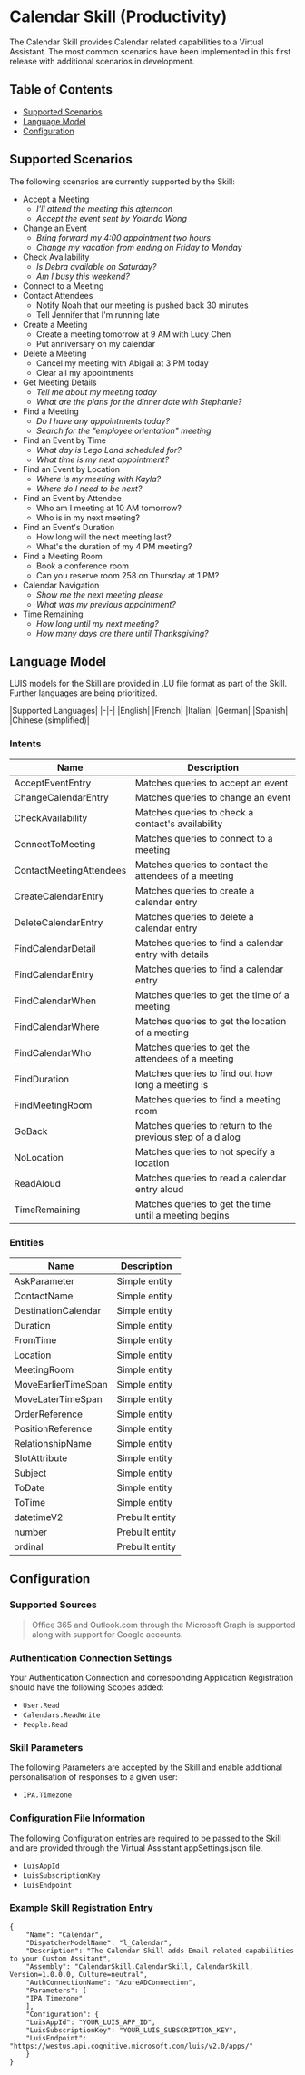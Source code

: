 # Calendar Skill (Productivity)
The Calendar Skill provides Calendar related capabilities to a Virtual Assistant. The most common scenarios have been implemented in this first release with additional scenarios in development.

## Table of Contents
- [Supported Scenarios](#supported-scenarios)
- [Language Model](#language-model)
- [Configuration](#configuration)

## Supported Scenarios
The following scenarios are currently supported by the Skill:


- Accept a Meeting
  - *I'll attend the meeting this afternoon*
  - *Accept the event sent by Yolanda Wong*
- Change an Event
  - *Bring forward my 4:00 appointment two hours*
  - *Change my vacation from ending on Friday to Monday*
- Check Availability
  - *Is Debra available on Saturday?*
  - *Am I busy this weekend?*
- Connect to a Meeting
- Contact Attendees
  - Notify Noah that our meeting is pushed back 30 minutes
  - Tell Jennifer that I'm running late
- Create a Meeting
  - Create a meeting tomorrow at 9 AM with Lucy Chen
  - Put anniversary on my calendar
- Delete a Meeting
  - Cancel my meeting with Abigail at 3 PM today
  - Clear all my appointments
- Get Meeting Details
  - *Tell me about my meeting today*
  - *What are the plans for the dinner date with Stephanie?*
- Find a Meeting
  - *Do I have any appointments today?*
  - *Search for the "employee orientation" meeting*
- Find an Event by Time
  - *What day is Lego Land scheduled for?*
  - *What time is my next appointment?*
- Find an Event by Location
  - *Where is my meeting with Kayla?*
  - *Where do I need to be next?*
- Find an Event by Attendee
  - Who am I meeting at 10 AM tomorrow?
  - Who is in my next meeting?
- Find an Event's Duration
  - How long will the next meeting last?
  - What's the duration of my 4 PM meeting?
- Find a Meeting Room
  - Book a conference room
  - Can you reserve room 258 on Thursday at 1 PM?
- Calendar Navigation
  - *Show me the next meeting please*
  - *What was my previous appointment?*
- Time Remaining
  - *How long until my next meeting?*
  - *How many days are there until Thanksgiving?*

## Language Model
LUIS models for the Skill are provided in .LU file format as part of the Skill. Further languages are being prioritized.

|Supported Languages|
|-|-|
|English| 
|French| 
|Italian| 
|German| 
|Spanish| 
|Chinese (simplified)|


### Intents
|Name|Description|
|-|-|
|AcceptEventEntry| Matches queries to accept an event|
|ChangeCalendarEntry| Matches queries to change an event|
|CheckAvailability| Matches queries to check a contact's availability |
|ConnectToMeeting| Matches queries to connect to a meeting|
|ContactMeetingAttendees| Matches queries to contact the attendees of a meeting|
|CreateCalendarEntry| Matches queries to create a calendar entry|
|DeleteCalendarEntry| Matches queries to delete a calendar entry|
|FindCalendarDetail| Matches queries to find a calendar entry with details|
|FindCalendarEntry| Matches queries to find a calendar entry|
|FindCalendarWhen| Matches queries to get the time of a meeting|
|FindCalendarWhere| Matches queries to get the location of a meeting |
|FindCalendarWho| Matches queries  to get the attendees of a meeting|
|FindDuration| Matches queries to find out how long a meeting is|
|FindMeetingRoom| Matches queries to find a meeting room|
|GoBack| Matches queries to return to the previous step of a dialog|
|NoLocation| Matches queries to not specify a location|
|ReadAloud| Matches queries to read a calendar entry aloud |
|TimeRemaining| Matches queries to get the time until a meeting begins|

### Entities
|Name|Description|
|-|-|
|AskParameter| Simple entity|
|ContactName| Simple entity|
|DestinationCalendar| Simple entity|
|Duration| Simple entity|
|FromTime| Simple entity|
|Location| Simple entity|
|MeetingRoom| Simple entity|
|MoveEarlierTimeSpan| Simple entity|
|MoveLaterTimeSpan| Simple entity|
|OrderReference| Simple entity|
|PositionReference| Simple entity|
|RelationshipName| Simple entity|
|SlotAttribute| Simple entity|
|Subject| Simple entity|
|ToDate| Simple entity|
|ToTime| Simple entity|
|datetimeV2| Prebuilt entity|
|number| Prebuilt entity|
|ordinal| Prebuilt entity|

## Configuration

### Supported Sources

> Office 365 and Outlook.com through the Microsoft Graph is supported along with support for Google accounts.

### Authentication Connection Settings

Your Authentication Connection and corresponding Application Registration should have the following Scopes added:

- `User.Read`
- `Calendars.ReadWrite`
- `People.Read`


### Skill Parameters
The following Parameters are accepted by the Skill and enable additional personalisation of responses to a given user:
- `IPA.Timezone`

### Configuration File Information
The following Configuration entries are required to be passed to the Skill and are provided through the Virtual Assistant appSettings.json file.

- `LuisAppId`
- `LuisSubscriptionKey`
- `LuisEndpoint`

### Example Skill Registration Entry
```
{
    "Name": "Calendar",
    "DispatcherModelName": "l_Calendar",
    "Description": "The Calendar Skill adds Email related capabilities to your Custom Assitant",
    "Assembly": "CalendarSkill.CalendarSkill, CalendarSkill, Version=1.0.0.0, Culture=neutral",
    "AuthConnectionName": "AzureADConnection",
    "Parameters": [
    "IPA.Timezone"
    ],
    "Configuration": {
    "LuisAppId": "YOUR_LUIS_APP_ID",
    "LuisSubscriptionKey": "YOUR_LUIS_SUBSCRIPTION_KEY",
    "LuisEndpoint": "https://westus.api.cognitive.microsoft.com/luis/v2.0/apps/"
    }
}
```